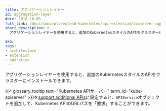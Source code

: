 ```yaml
---
title: アグリゲーションレイヤー
id: aggregation-layer
date: 2018-10-08
full_link: /docs/concepts/extend-kubernetes/api-extension/apiserver-aggregation/
short_description: >
  アグリゲーションレイヤーを使用すると、追加のKubernetesスタイルのAPIをクラスターにインストールできます。

aka: 
tags:
- architecture
- extension
- operation
---
```

 アグリゲーションレイヤーを使用すると、追加のKubernetesスタイルのAPIをクラスターにインストールできます。

<!--more-->

{{< glossary_tooltip text="Kubernetes APIサーバー" term_id="kube-apiserver" >}}を[support additional APIs](/docs/tasks/extend-kubernetes/configure-aggregation-layer/)に設定すると、`APIService`オブジェクトを追加して、Kubernetes APIのURLパスを「要求」することができます。
